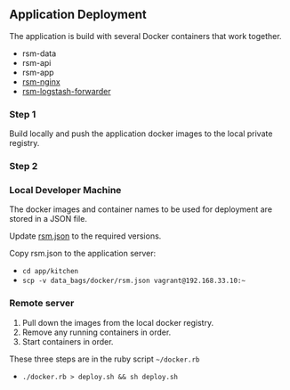 ## Application Deployment

The application is build with several Docker containers that work together.

- rsm-data
- rsm-api
- rsm-app
- [rsm-nginx](../app/docker/nginx/README.md)
- [rsm-logstash-forwarder](../app/docker/logstash-forwarder/README.md)

### Step 1

Build locally and push the application docker images to the local private registry.

### Step 2

### Local Developer Machine

The docker images and container names to be used for deployment are stored in a JSON file.

Update [rsm.json](../app/kitchen/data_bags/docker/rsm.json) to the required versions.

Copy rsm.json to the application server:

- `cd app/kitchen`
- `scp -v data_bags/docker/rsm.json vagrant@192.168.33.10:~`

### Remote server
 
1. Pull down the images from the local docker registry.
2. Remove any running containers in order.
3. Start containers in order.

These three steps are in the ruby script `~/docker.rb`

- `./docker.rb > deploy.sh && sh deploy.sh`
